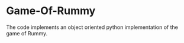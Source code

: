 Game-Of-Rummy
=============

The code implements an object oriented python implementation of the game of Rummy.
